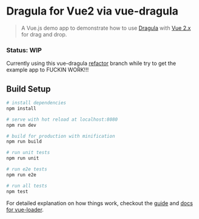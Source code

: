 # Dragula for Vue2 via vue-dragula

> A Vue.js demo app to demonstrate how to use [Dragula](https://bevacqua.github.io/dragula/) with [Vue 2.x](https://vuex.vuejs.org) for drag and drop.

### Status: WIP

Currently using this vue-dragula [refactor]("vue-dragula": "kristianmandrup/vue-dragula#refactor") branch while try to get the example app to 
FUCKIN WORK!!!

## Build Setup

``` bash
# install dependencies
npm install

# serve with hot reload at localhost:8080
npm run dev

# build for production with minification
npm run build

# run unit tests
npm run unit

# run e2e tests
npm run e2e

# run all tests
npm test
```

For detailed explanation on how things work, checkout the [guide](http://vuejs-templates.github.io/webpack/) and [docs for vue-loader](http://vuejs.github.io/vue-loader).
